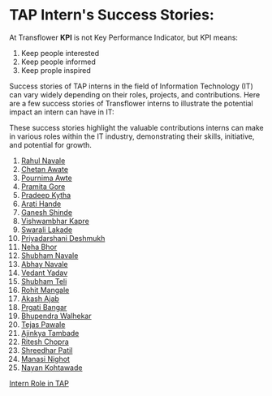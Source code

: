 
# TAP Intern's Success Stories:
At Transflower <b>KPI</b> is not Key Performance Indicator, but KPI means:
 <ol>
    <li>Keep people interested</li>
    <li>Keep people informed</li>
    <li>Keep prople inspired</li>
 </ol>

Success stories of TAP interns in the field of Information Technology (IT) can vary widely depending on their roles, projects, and contributions. Here are a few  success stories of Transflower interns to illustrate the potential impact an intern can have in IT:

These success stories highlight the valuable contributions interns can make in various roles within the IT industry, demonstrating their skills, initiative, and potential for growth.
<ol>
    <li><a href="https://www.linkedin.com/in/rahul-navale-67491273/">Rahul Navale</a></li>
    <li><a href="https://www.linkedin.com/in/chetan-awate-41a18ba2/">Chetan Awate</a></li>
    <li><a href="https://www.linkedin.com/in/pournima-awate-32942010a/">Pournima Awte</a></li>
    <li><a href="https://www.linkedin.com/in/pramita-gore-64aa75125/">Pramita Gore</a></li>
    <li><a href="https://www.linkedin.com/in/pradeep-kyata-62030b114/">Pradeep Kytha</a></li>
    <li><a href="https://www.linkedin.com/in/arati-hande-a9a7b3173/">Arati Hande</a></li>
    <li><a href="https://www.linkedin.com/in/ganesh-shinde-8406a8148/">Ganesh Shinde</a></li>
    <li><a href="https://www.linkedin.com/in/vishwambharkapare24/">Vishwambhar Kapre</a></li>
    <li><a href="https://www.linkedin.com/in/swarali-lakade/">Swarali Lakade</a></li>
    <li><a href="https://www.linkedin.com/in/priyadarshani-deshmukh-332728161/">Priyadarshani Deshmukh</a></li>
    <li><a href="https://www.linkedin.com/in/neha-bhor-b459b7228/">Neha Bhor</a></li>
    <li><a href="https://www.linkedin.com/in/shubham-navale-ab1b25188/">Shubham Navale</a></li>
    <li><a href="https://www.linkedin.com/in/navale-abhay-3190a524b/">Abhay Navale</a></li>
    <li><a href="https://www.linkedin.com/in/vedant-yadav-a87946213/">Vedant Yadav</a></li>
    <li><a href="https://www.linkedin.com/in/shubham-teli-ab4081274/">Shubham Teli</a></li>
    <li><a href="https://www.linkedin.com/in/rohit-mangale-139323205/">Rohit Mangale</a></li>
    <li><a href="https://www.linkedin.com/in/akash-ajab-a3237b21b/">Akash Ajab</a></li>
    <li><a href="https://www.linkedin.com/in/pragati-bangar-538083274/">Prgati Bangar</a></li>
    <li><a href="https://www.linkedin.com/in/bhupendra-walhekar-b61240258//">Bhupendra Walhekar</a></li>
    <li><a href="https://www.linkedin.com/in/tejas-pawale-9b3a90194//">Tejas Pawale</a></li>
    <li><a href="https://www.linkedin.com/in/ajinkya-tambade-59770b228/">Ajinkya Tambade</a></li>
    <li><a href="https://www.linkedin.com/in/ritesh-chopra-987417337/">Ritesh Chopra</a></li>
     <li><a href="https://www.linkedin.com/in/shridhar80/">Shreedhar Patil</a></li>
     <li><a href="https://www.linkedin.com/in/manasi-nighot-96683b25b/">Manasi Nighot</a></li>
     <li><a href="https://www.linkedin.com/in/nayankothawade/">Nayan Kohtawade</a></li>
 
</ol>

<a href="https://github.com/RaviTambade/tap/blob/main/notes/internrole.md">Intern Role in TAP</a>
